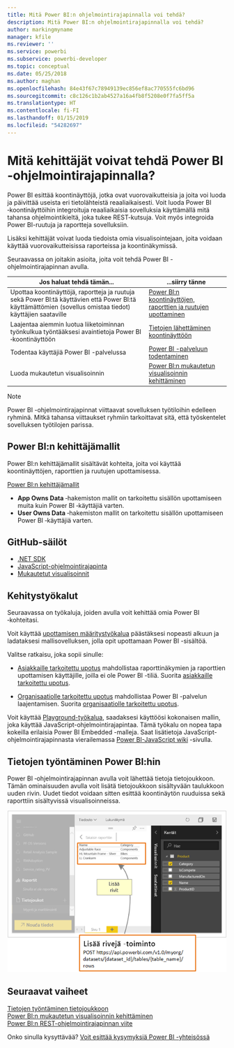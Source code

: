 ```yaml
---
title: Mitä Power BI:n ohjelmointirajapinnalla voi tehdä?
description: Mitä Power BI:n ohjelmointirajapinnalla voi tehdä?
author: markingmyname
manager: kfile
ms.reviewer: ''
ms.service: powerbi
ms.subservice: powerbi-developer
ms.topic: conceptual
ms.date: 05/25/2018
ms.author: maghan
ms.openlocfilehash: 84e43f67c78949139ec856ef8ac770555fc6bd96
ms.sourcegitcommit: c8c126c1b2ab4527a16a4fb8f5208e0f7fa5ff5a
ms.translationtype: HT
ms.contentlocale: fi-FI
ms.lasthandoff: 01/15/2019
ms.locfileid: "54282697"
---
```

# <a name="what-can-developers-do-with-the-power-bi-api"></a>Mitä kehittäjät voivat tehdä Power BI -ohjelmointirajapinnalla?

Power BI esittää koontinäyttöjä, jotka ovat vuorovaikutteisia ja joita voi luoda ja päivittää useista eri tietolähteistä reaaliaikaisesti. Voit luoda Power BI ‑koontinäyttöihin integroituja reaaliaikaisia sovelluksia käyttämällä mitä tahansa ohjelmointikieltä, joka tukee REST-kutsuja. Voit myös integroida Power BI-ruutuja ja raportteja sovelluksiin.

Lisäksi kehittäjät voivat luoda tiedoista omia visualisointejaan, joita voidaan käyttää vuorovaikutteisissa raporteissa ja koontinäkymissä.

Seuraavassa on joitakin asioita, joita voit tehdä Power BI -ohjelmointirajapinnan avulla.

| **Jos haluat tehdä tämän...** | **...siirry tänne** |
| --- | --- |
| Upottaa koontinäyttöjä, raportteja ja ruutuja sekä Power BI:tä käyttävien että Power BI:tä käyttämättömien (sovellus omistaa tiedot) käyttäjien saataville |[Power BI:n koontinäyttöjen, raporttien ja ruutujen upottaminen](embedding-content.md) |
| Laajentaa aiemmin luotua liiketoiminnan työnkulkua työntääksesi avaintietoja Power BI ‑koontinäyttöön |[Tietojen lähettäminen koontinäyttöön](walkthrough-push-data.md) |
| Todentaa käyttäjiä Power BI -palvelussa |[Power BI -palveluun todentaminen](get-azuread-access-token.md) |
| Luoda mukautetun visualisoinnin |[Power BI:n mukautetun visualisoinnin kehittäminen](custom-visual-develop-tutorial.md) |

> [!NOTE]
> Power BI -ohjelmointirajapinnat viittaavat sovelluksen työtiloihin edelleen ryhminä. Mitkä tahansa viittaukset ryhmiin tarkoittavat sitä, että työskentelet sovelluksen työtilojen parissa.

## <a name="power-bi-developer-samples"></a>Power BI:n kehittäjämallit

Power BI:n kehittäjämallit sisältävät kohteita, joita voi käyttää koontinäyttöjen, raporttien ja ruutujen upottamisessa.

[Power BI:n kehittäjämallit](https://github.com/Microsoft/PowerBI-Developer-Samples)

* **App Owns Data** ‑hakemiston mallit on tarkoitettu sisällön upottamiseen muita kuin Power BI ‑käyttäjiä varten.
* **User Owns Data** ‑hakemiston mallit on tarkoitettu sisällön upottamiseen Power BI ‑käyttäjiä varten.

## <a name="github-repositories"></a>GitHub-säilöt

* [.NET SDK](https://github.com/Microsoft/PowerBI-CSharp)
* [JavaScript-ohjelmointirajapinta](https://github.com/Microsoft/PowerBI-JavaScript)
* [Mukautetut visualisoinnit](https://github.com/Microsoft/PowerBI-visuals)

## <a name="developer-tools"></a>Kehitystyökalut

Seuraavassa on työkaluja, joiden avulla voit kehittää omia Power BI ‑kohteitasi.

Voit käyttää [upottamisen määritystyökalua](https://aka.ms/embedsetup) päästäksesi nopeasti alkuun ja ladataksesi mallisovelluksen, jolla opit upottamaan Power BI -sisältöä.

Valitse ratkaisu, joka sopii sinulle:

* [Asiakkaille tarkoitettu upotus](embedding.md#embedding-for-your-customers) mahdollistaa raporttinäkymien ja raporttien upottamisen käyttäjille, joilla ei ole Power BI -tiliä. Suorita [asiakkaille tarkoitettu upotus](https://aka.ms/embedsetup/AppOwnsData).

* [Organisaatiolle tarkoitettu upotus](embedding.md#embedding-for-your-organization) mahdollistaa Power BI -palvelun laajentamisen. Suorita [organisaatiolle tarkoitettu upotus](https://aka.ms/embedsetup/UserOwnsData).

Voit käyttää [Playground-työkalua](https://microsoft.github.io/PowerBI-JavaScript/demo), saadaksesi käyttöösi kokonaisen mallin, joka käyttää JavaScript-ohjelmointirajapintaa. Tämä työkalu on nopea tapa kokeilla erilaisia Power BI Embedded -malleja. Saat lisätietoja JavaScript-ohjelmointirajapinnasta vierailemassa [Power BI-JavaScript wiki](https://github.com/Microsoft/powerbi-javascript/wiki) -sivulla.

## <a name="push-data-into-power-bi"></a>Tietojen työntäminen Power BI:hin

Power BI ‑ohjelmointirajapinnan avulla voit lähettää tietoja tietojoukkoon. Tämän ominaisuuden avulla voit lisätä tietojoukkoon sisältyvään taulukkoon uuden rivin. Uudet tiedot voidaan sitten esittää koontinäytön ruuduissa sekä raporttiin sisältyvissä visualisoinneissa.

![Tietojen työntämismalli](media/what-can-you-do/powerbi-push-data.png)

## <a name="next-steps"></a>Seuraavat vaiheet

[Tietojen työntäminen tietojoukkoon](walkthrough-push-data.md)  
[Power BI:n mukautetun visualisoinnin kehittäminen](custom-visual-develop-tutorial.md)  
[Power BI:n REST-ohjelmointirajapinnan viite](https://docs.microsoft.com/rest/api/power-bi/)  

Onko sinulla kysyttävää? [Voit esittää kysymyksiä Power BI -yhteisössä](http://community.powerbi.com/)
